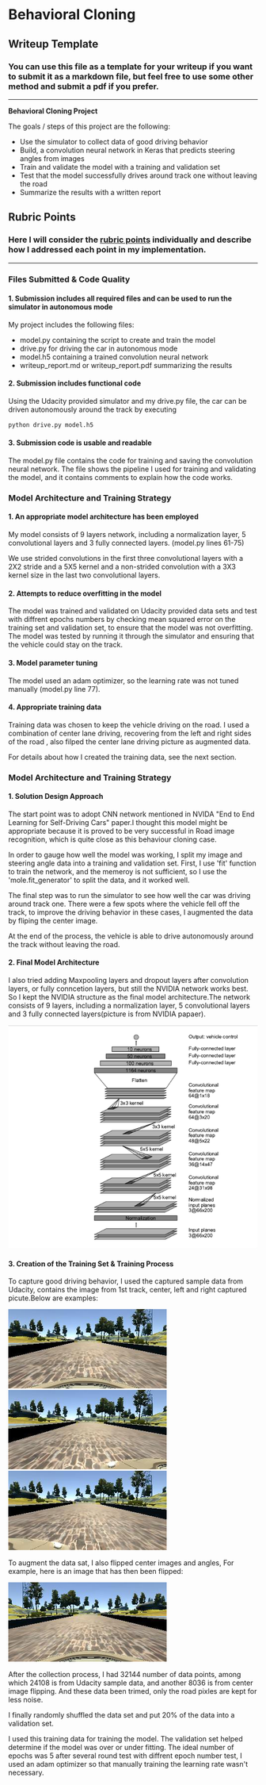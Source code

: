 # **Behavioral Cloning** 

## Writeup Template

### You can use this file as a template for your writeup if you want to submit it as a markdown file, but feel free to use some other method and submit a pdf if you prefer.

---

**Behavioral Cloning Project**

The goals / steps of this project are the following:
* Use the simulator to collect data of good driving behavior
* Build, a convolution neural network in Keras that predicts steering angles from images
* Train and validate the model with a training and validation set
* Test that the model successfully drives around track one without leaving the road
* Summarize the results with a written report


[//]: # (Image References)

[image1]: ./examples/placeholder.png "Model Visualization"
[image2]: ./examples/placeholder.png "Grayscaling"
[image3]: ./examples/placeholder_small.png "Recovery Image"
[image4]: ./examples/placeholder_small.png "Recovery Image"
[image5]: ./examples/placeholder_small.png "Recovery Image"
[image6]: ./examples/placeholder_small.png "Normal Image"
[image7]: ./examples/placeholder_small.png "Flipped Image"

## Rubric Points
### Here I will consider the [rubric points](https://review.udacity.com/#!/rubrics/432/view) individually and describe how I addressed each point in my implementation.  

---
### Files Submitted & Code Quality

#### 1. Submission includes all required files and can be used to run the simulator in autonomous mode

My project includes the following files:
* model.py containing the script to create and train the model
* drive.py for driving the car in autonomous mode
* model.h5 containing a trained convolution neural network 
* writeup_report.md or writeup_report.pdf summarizing the results

#### 2. Submission includes functional code
Using the Udacity provided simulator and my drive.py file, the car can be driven autonomously around the track by executing 
```sh
python drive.py model.h5
```

#### 3. Submission code is usable and readable

The model.py file contains the code for training and saving the convolution neural network. The file shows the pipeline I used for training and validating the model, and it contains comments to explain how the code works.

### Model Architecture and Training Strategy

#### 1. An appropriate model architecture has been employed

My model  consists of 9 layers network, including a normalization layer, 5 convolutional layers
and 3 fully connected layers. (model.py lines 61-75) 

We use strided convolutions in the first three convolutional layers with a 2X2 stride and a 5X5 kernel and a non-strided convolution with a 3X3 kernel size in the last two convolutional layers.

#### 2. Attempts to reduce overfitting in the model

The model was trained and validated on Udacity provided data sets and test with diffrent epochs numbers by checking mean squared error on the training set and validation set, to ensure that the model was not overfitting. The model was tested by running it through the simulator and ensuring that the vehicle could stay on the track.

#### 3. Model parameter tuning

The model used an adam optimizer, so the learning rate was not tuned manually (model.py line 77).

#### 4. Appropriate training data

Training data was chosen to keep the vehicle driving on the road. I used a combination of center lane driving, recovering from the left and right sides of the road , also filped the center lane driving picture as augmented data.

For details about how I created the training data, see the next section. 

### Model Architecture and Training Strategy

#### 1. Solution Design Approach

The start point was to adopt  CNN network mentioned in NVIDA "End to End Learning for Self-Driving Cars" paper.I thought this model might be appropriate because it is proved to be very successful in Road image recognition, which is quite close as this behaviour cloning case.

In order to gauge how well the model was working, I split my image and steering angle data into a training and validation set. First, I use 'fit' function to train the network, and the memeroy is not sufficient, so I use the 'mole.fit_generator' to split the data, and it worked well.

The final step was to run the simulator to see how well the car was driving around track one. There were a few spots where the vehicle fell off the track, to improve the driving behavior in these cases, I augmented the data by fliping the center image.

At the end of the process, the vehicle is able to drive autonomously around the track without leaving the road.

#### 2. Final Model Architecture

I also tried adding Maxpooling layers and dropout layers after convolution layers, or fully conncetion layers,  but still the NVIDIA network works best. So I kept the NVIDIA structure as the final model architecture.The network consists of 9 layers, including a normalization layer, 5 convolutional layers and 3 fully connected layers(picture is from NVIDIA papaer).

![avatar](/img/NVIDA.png)


#### 3. Creation of the Training Set & Training Process

To capture good driving behavior, I used the captured sample data from Udacity, contains the image from 1st track, center, left and right captured picute.Below are examples:

![avatar](/img/center_2016_12_01_13_30_48_287.jpg) ![avatar](/img/left_2016_12_01_13_30_48_287.jpg) ![avatar](/img/right_2016_12_01_13_30_48_287.jpg)

To augment the data sat, I also flipped center images and angles, For example, here is an image that has then been flipped:

![avatar](/img/flip.png)

After the collection process, I had 32144 number of data points, among which 24108 is from Udacity sample data, and another 8036 is from center image flipping. And these data been trimed, only the road pixles are kept for less noise. 

I finally randomly shuffled the data set and put 20% of the data into a validation set. 

I used this training data for training the model. The validation set helped determine if the model was over or under fitting. The ideal number of epochs was 5  after several round test with diffrent epoch number test, I used an adam optimizer so that manually training the learning rate wasn't necessary.
